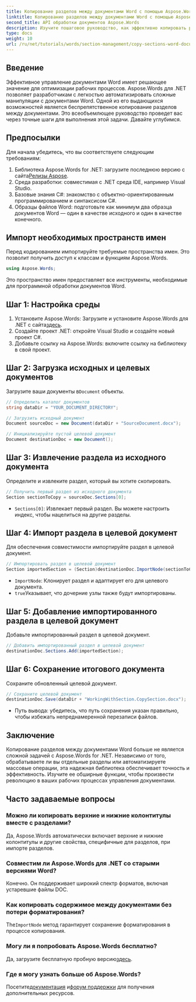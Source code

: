 ```yaml
---
title: Копирование разделов между документами Word с помощью Aspose.Words
linktitle: Копирование разделов между документами Word с помощью Aspose.Words
second_title: API обработки документов Aspose.Words
description: Изучите пошаговое руководство, как эффективно копировать разделы между документами Word с помощью Aspose.Words для .NET. Это подробное руководство охватывает предварительные условия, примеры кода, расширенные советы и часто задаваемые вопросы.
type: docs
weight: 10
url: /ru/net/tutorials/words/section-management/copy-sections-word-documents/
---
```

## Введение

Эффективное управление документами Word имеет решающее значение для оптимизации рабочих процессов. Aspose.Words для .NET позволяет разработчикам с легкостью автоматизировать сложные манипуляции с документами Word. Одной из его выдающихся возможностей является беспрепятственное копирование разделов между документами. Это всеобъемлющее руководство проведет вас через точные шаги для выполнения этой задачи. Давайте углубимся.

## Предпосылки

Для начала убедитесь, что вы соответствуете следующим требованиям:

1.  Библиотека Aspose.Words for .NET: загрузите последнюю версию с сайта[Релизы Aspose](https://releases.aspose.com/words/net/).
2. Среда разработки: совместимая с .NET среда IDE, например Visual Studio.
3. Базовые знания C#: знакомство с объектно-ориентированным программированием и синтаксисом C#.
4. Образцы файлов Word: подготовьте как минимум два образца документов Word — один в качестве исходного и один в качестве конечного.

## Импорт необходимых пространств имен

Перед кодированием импортируйте требуемые пространства имен. Это позволит получить доступ к классам и функциям Aspose.Words.

```csharp
using Aspose.Words;
```

Это пространство имен предоставляет все инструменты, необходимые для программной обработки документов Word.

## Шаг 1: Настройка среды

1. Установите Aspose.Words: Загрузите и установите Aspose.Words для .NET с сайта[здесь](https://releases.aspose.com/words/net/).
2. Создайте проект .NET: откройте Visual Studio и создайте новый проект C#.
3. Добавьте ссылку на Aspose.Words: включите ссылку на библиотеку в свой проект.

## Шаг 2: Загрузка исходных и целевых документов

 Загрузите ваши документы в`Document` объекты.

```csharp
// Определить каталог документов
string dataDir = "YOUR_DOCUMENT_DIRECTORY";

// Загрузить исходный документ
Document sourceDoc = new Document(dataDir + "SourceDocument.docx");

// Инициализируйте пустой целевой документ
Document destinationDoc = new Document();
```

## Шаг 3: Извлечение раздела из исходного документа

Определите и извлеките раздел, который вы хотите скопировать.

```csharp
// Получить первый раздел из исходного документа
Section sectionToCopy = sourceDoc.Sections[0];
```

- `Sections[0]`: Извлекает первый раздел. Вы можете настроить индекс, чтобы нацелиться на другие разделы.

## Шаг 4: Импорт раздела в целевой документ

Для обеспечения совместимости импортируйте раздел в целевой документ.

```csharp
// Импортировать раздел в целевой документ
Section importedSection = (Section)destinationDoc.ImportNode(sectionToCopy, true);
```

- `ImportNode`: Клонирует раздел и адаптирует его для целевого документа.
- `true`Указывает, что дочерние узлы также будут импортированы.

## Шаг 5: Добавление импортированного раздела в целевой документ

Добавьте импортированный раздел в целевой документ.

```csharp
// Добавить импортированный раздел в целевой документ
destinationDoc.Sections.Add(importedSection);
```

## Шаг 6: Сохранение итогового документа

Сохраните обновленный целевой документ.

```csharp
// Сохраните целевой документ
destinationDoc.Save(dataDir + "WorkingWithSection.CopySection.docx");
```

- Путь вывода: убедитесь, что путь сохранения указан правильно, чтобы избежать непреднамеренной перезаписи файлов.

## Заключение

Копирование разделов между документами Word больше не является сложной задачей с Aspose.Words for .NET. Независимо от того, обрабатываете ли вы отдельные разделы или автоматизируете массовые операции, эта надежная библиотека обеспечивает точность и эффективность. Изучите ее обширные функции, чтобы произвести революцию в ваших рабочих процессах управления документами.

## Часто задаваемые вопросы

### Можно ли копировать верхние и нижние колонтитулы вместе с разделами?
Да, Aspose.Words автоматически включает верхние и нижние колонтитулы и другие свойства, специфичные для разделов, при импорте разделов.

### Совместим ли Aspose.Words для .NET со старыми версиями Word?
Конечно. Он поддерживает широкий спектр форматов, включая устаревшие файлы DOC.

### Как копировать содержимое между документами без потери форматирования?
 The`ImportNode` метод гарантирует сохранение форматирования в процессе копирования.

### Могу ли я попробовать Aspose.Words бесплатно?
 Да, загрузите бесплатную пробную версию[здесь](https://releases.aspose.com/).

### Где я могу узнать больше об Aspose.Words?
 Посетите[документация](https://reference.aspose.com/words/net/) и[форум поддержки](https://forum.aspose.com/c/words/8) для получения дополнительных ресурсов.